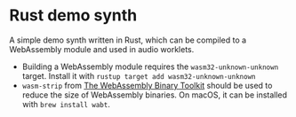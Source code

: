 # Rust demo synth

A simple demo synth written in Rust, which can be compiled to a WebAssembly module and used in audio worklets.

* Building a WebAssembly module requires the `wasm32-unknown-unknown` target. Install it with
`rustup target add wasm32-unknown-unknown`
* `wasm-strip` from [The WebAssembly Binary Toolkit](https://github.com/WebAssembly/wabt) should be used to reduce the size of WebAssembly binaries. On macOS, it can be installed with `brew install wabt`.